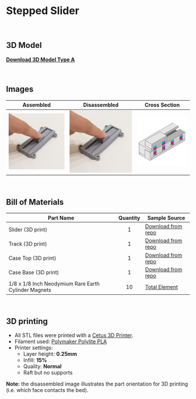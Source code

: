 # Stepped Slider
<br>

## 3D Model

[**Download 3D Model Type A**](http://a360.co/2Fnwxgg)

<br>

## Images

| Assembled | Disassembled | Cross Section |
| --- | --- | --- |
| ![Stepped Slider](Slider_Assembled.png) | ![Stepped Slider](Slider_Assembled.png) | ![Stepped Slider](X_Slider.png) |

<br>

## Bill of Materials

| Part Name | Quantity | Sample Source |
| --- | :---: | --- |
| Slider (3D print) | 1 | [Download from repo](Print_Slider_Slider.stl) |
| Track (3D print) | 1 | [Download from repo](Print_Slider_Track.stl) |
| Case Top (3D print) | 1 | [Download from repo](Print_Slider_CaseA.stl) |
| Case Base (3D print) | 1 | [Download from repo](Print_Slider_CaseB.stl) |
| 1/8 x 1/8 Inch Neodymium Rare Earth Cylinder Magnets | 10 | [Total Element](https://totalelement.com/collections/cylinder-magnets/products/1-8-x-1-8-inch-neodymium-rare-earth-cylinder-magnets-n48-100-pack) |

<br>

## 3D printing
* All STL files were printed with a [Cetus 3D Printer](https://www.cetus3d.com/).
* Filament used: [Polymaker Polylite PLA](http://www.polymaker.com/shop/polylitetrade/)
* Printer settings:
  * Layer height: **0.25mm**
  * Infill: **15%**
  * Quality: **Normal**
  * Raft but no supports

**Note:** the disassembled image illustrates the part orientation for 3D printing (i.e. which face contacts the bed).